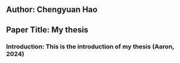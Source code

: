 ## Author: Chengyuan Hao
## Paper Title: My thesis
### Introduction: This is the introduction of my thesis (Aaron, 2024)
